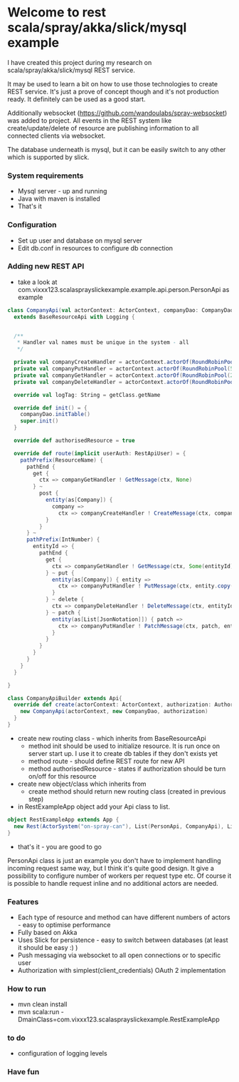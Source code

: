 # Welcome to rest scala/spray/akka/slick/mysql example #

I have created this project during my research on scala/spray/akka/slick/mysql REST service.

It may be used to learn a bit on how to use those technologies to create REST service.
It's just a prove of concept though and it's not production ready. It definitely can be used as a good start.

Additionally websocket (<a href="https://github.com/wandoulabs/spray-websocket">https://github.com/wandoulabs/spray-websocket</a>) was added to project.
    All events in the REST system like create/update/delete of resource are publishing information to all connected clients via websocket.

The database underneath is mysql, but it can be easily switch to any other which is supported by slick.

### System requirements ###

* Mysql server - up and running
* Java with maven is installed
* That's it

### Configuration ###

* Set up user and database on mysql server
* Edit db.conf in resources to configure db connection

### Adding new REST API ###
* take a look at com.vixxx123.scalasprayslickexample.example.api.person.PersonApi as example

```scala
class CompanyApi(val actorContext: ActorContext, companyDao: CompanyDao, override val authorization: Authorization)
  extends BaseResourceApi with Logging {


  /**
   * Handler val names must be unique in the system - all
   */

  private val companyCreateHandler = actorContext.actorOf(RoundRobinPool(2).props(CreateActor.props(companyDao)), CreateActor.Name)
  private val companyPutHandler = actorContext.actorOf(RoundRobinPool(5).props(UpdateActor.props(companyDao)), UpdateActor.Name)
  private val companyGetHandler = actorContext.actorOf(RoundRobinPool(20).props(GetActor.props(companyDao)), GetActor.Name)
  private val companyDeleteHandler = actorContext.actorOf(RoundRobinPool(2).props(DeleteActor.props(companyDao)), DeleteActor.Name)

  override val logTag: String = getClass.getName

  override def init() = {
    companyDao.initTable()
    super.init()
  }

  override def authorisedResource = true

  override def route(implicit userAuth: RestApiUser) = {
    pathPrefix(ResourceName) {
      pathEnd {
        get {
          ctx => companyGetHandler ! GetMessage(ctx, None)
        } ~
          post {
            entity(as[Company]) {
              company =>
                ctx => companyCreateHandler ! CreateMessage(ctx, company)
            }
          }
      } ~
      pathPrefix(IntNumber) {
        entityId => {
          pathEnd {
            get {
              ctx => companyGetHandler ! GetMessage(ctx, Some(entityId))
            } ~ put {
              entity(as[Company]) { entity =>
                ctx => companyPutHandler ! PutMessage(ctx, entity.copy(id = Some(entityId)))
              }
            } ~ delete {
              ctx => companyDeleteHandler ! DeleteMessage(ctx, entityId)
            } ~ patch {
              entity(as[List[JsonNotation]]) { patch =>
                ctx => companyPutHandler ! PatchMessage(ctx, patch, entityId)
              }
            }
          }
        }
      }
    }
  }

}

class CompanyApiBuilder extends Api{
  override def create(actorContext: ActorContext, authorization: Authorization): BaseResourceApi = {
    new CompanyApi(actorContext, new CompanyDao, authorization)
  }
}

```

* create new routing class - which inherits from BaseResourceApi
    - method init should be used to initialize resource. It is run once on server start up. I use it to create db tables if they don't exists yet
    - method route - should define REST route for new API
    - method authorisedResource - states if authorization should be turn on/off for this resource 
* create new object/class which inherits from
    - create method should return new routing class (created in previous step)
* in RestExampleApp object add your Api class to list.

```scala
object RestExampleApp extends App {
  new Rest(ActorSystem("on-spray-can"), List(PersonApi, CompanyApi), List(new ConsoleLogger))
}
```

* that's it - you are good to go

PersonApi class is just an example you don't have to implement handling incoming request same way,
but I think it's quite good design. It give a possibility to configure number of workers per request type etc. Of course
it is possible to handle request inline and no additional actors are needed. 

### Features ###
* Each type of resource and method can have different numbers of actors - easy to optimise performance
* Fully based on Akka
* Uses Slick for persistence - easy to switch between databases (at least it should be easy :) )
* Push messaging via websocket to all open connections or to specific user
* Authorization with simplest(client_credentials) OAuth 2 implementation

### How to run ###
* mvn clean install
* mvn scala:run -DmainClass=com.vixxx123.scalasprayslickexample.RestExampleApp

### to do ### 
* configuration of logging levels

### Have fun ###
